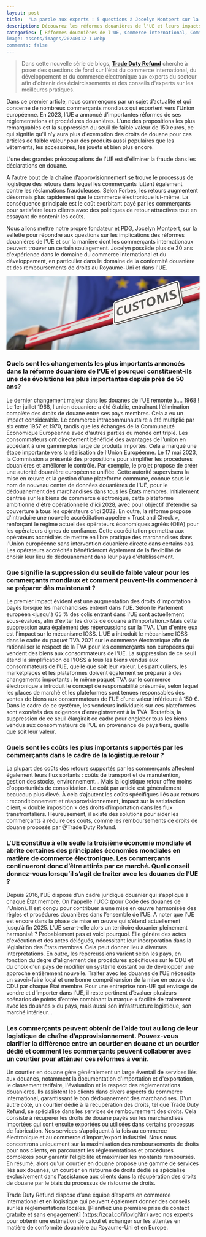 ```yaml
---
layout: post
title:  "La parole aux experts : 5 questions à Jocelyn Montpert sur la réforme douanière de l'UE"
description: Découvrez les réformes douanières de l'UE et leurs impacts pour les commerçants internationaux. Préparez-vous dès maintenant avec nos conseils!
categories: [ Réformes douanières de l'UE, Commerce international, Commerce électronique,Logistique des retours, La parole aux experts]
image: assets/images/20240412-1.webp
comments: false
---
```

>Dans cette nouvelle série de blogs, [**Trade Duty Refund**](https://fr.tradedutyrefund.com) cherche à poser des questions de fond sur l'état du commerce international, du développement et du commerce électronique aux experts du secteur afin d'obtenir des éclaircissements et des conseils d'experts sur les meilleures pratiques.

Dans ce premier article, nous commençons par un sujet d’actualité et qui concerne de nombreux commerçants mondiaux qui exportent vers l’Union européenne. En 2023, l’UE a annoncé d’importantes réformes de ses réglementations et procédures douanières. L'une des propositions les plus remarquables est la suppression du seuil de faible valeur de 150 euros, ce qui signifie qu'il n'y aura plus d'exemption des droits de douane pour ces articles de faible valeur pour des produits aussi populaires que les vêtements, les accessoires, les jouets et bien plus encore.

L'une des grandes préoccupations de l'UE est d'éliminer la fraude dans les déclarations en douane.

A l’autre bout de la chaîne d’approvisionnement se trouve le processus de logistique des retours dans lequel les commerçants luttent également contre les réclamations frauduleuses. Selon Forbes, les retours augmentent désormais plus rapidement que le commerce électronique lui-même. La conséquence principale est le coût exorbitant payé par les commerçants pour satisfaire leurs clients avec des politiques de retour attractives tout en essayant de contenir les coûts.

Nous allons mettre notre propre fondateur et PDG, Jocelyn Montpert, sur la sellette pour répondre aux questions sur les implications des réformes douanières de l'UE et sur la manière dont les commerçants internationaux peuvent trouver un certain soulagement. Jocelyn possède plus de 30 ans d'expérience dans le domaine du commerce international et du développement, en particulier dans le domaine de la conformité douanière et des remboursements de droits au Royaume-Uni et dans l'UE.

![L'image montre une barrière douanière en illustration de l'Union Européenne Douanière](/assets/images/20240412-2.jpg)

### Quels sont les changements les plus importants annoncés dans la réforme douanière de l’UE et pourquoi constituent-ils une des évolutions les plus importantes depuis près de 50 ans?

Le dernier changement majeur dans les douanes de l’UE remonte à…. 1968 !
Le 1er juillet 1968, l'union douanière a été établie, entraînant l'élimination complète des droits de douane entre ses pays membres. Cela a eu un impact considérable. Le commerce intracommunautaire a été multiplié par six entre 1957 et 1970, tandis que les échanges de la Communauté Économique Européenne avec d'autres parties du monde ont triplé. Les consommateurs ont directement bénéficié des avantages de l’union en accédant à une gamme plus large de produits importés. Cela a marqué une étape importante vers la réalisation de l’Union Européenne. 
Le 17 mai 2023, la Commission a présenté des propositions pour simplifier les procédures douanières et améliorer le contrôle.
Par exemple, le projet propose de créer une autorité douanière européenne unifiée. Cette autorité supervisera la mise en œuvre et la gestion d'une plateforme commune, connue sous le nom de nouveau centre de données douanières de l'UE, pour le dédouanement des marchandises dans tous les États membres. Initialement centrée sur les biens de commerce électronique, cette plateforme ambitionne d'être opérationnelle d'ici 2028, avec pour objectif d'étendre sa couverture à tous les opérateurs d'ici 2032.
En outre, la réforme propose d'introduire une nouvelle accréditation appelée « Trust and Check », renforçant le régime actuel des opérateurs économiques agréés (OEA) pour les opérateurs dignes de confiance. Cette accréditation permettra aux opérateurs accrédités de mettre en libre pratique des marchandises dans l'Union européenne sans intervention douanière directe dans certains cas. Les opérateurs accrédités bénéficieront également de la flexibilité de choisir leur lieu de dédouanement dans leur pays d'établissement.

### Que signifie la suppression du seuil de faible valeur pour les commerçants mondiaux et comment peuvent-ils commencer à se préparer dès maintenant ?
Le premier impact évident est une augmentation des droits d’importation payés lorsque les marchandises entrent dans l’UE. Selon le Parlement européen «jusqu'à 65 % des colis entrant dans l'UE sont actuellement sous-évalués, afin d'éviter les droits de douane à l'importation.»
Mais cette suppression aura également des répercussions sur la TVA.
L'un d'entre eux est l'impact sur le mécanisme IOSS. L'UE a introduit le mécanisme IOSS dans le cadre du paquet TVA 2021 sur le commerce électronique afin de rationaliser le respect de la TVA pour les commerçants non européens qui vendent des biens aux consommateurs de l'UE. La suppression de ce seuil étend la simplification de l'IOSS à tous les biens vendus aux consommateurs de l'UE, quelle que soit leur valeur.
Les particuliers, les marketplaces et les plateformes doivent également se préparer à des changements importants : le même paquet TVA sur le commerce électronique a introduit le concept de responsabilité présumée, selon lequel les places de marché et les plateformes sont tenues responsables des ventes de biens aux consommateurs de l'UE d'une valeur inférieure à 150 €. Dans le cadre de ce système, les vendeurs individuels sur ces plateformes sont exonérés des exigences d'enregistrement à la TVA. Toutefois, la suppression de ce seuil élargirait ce cadre pour englober tous les biens vendus aux consommateurs de l’UE en provenance de pays tiers, quelle que soit leur valeur.

### Quels sont les coûts les plus importants supportés par les commerçants dans le cadre de la logistique retour ?
La plupart des coûts des retours supportés par les commerçants affectent également leurs flux sortants : coûts de transport et de manutention, gestion des stocks, environnement… Mais la logistique retour offre moins d'opportunités de consolidation. Le coût par article est généralement beaucoup plus élevé.
À cela s’ajoutent les coûts spécifiques liés aux retours : reconditionnement et réapprovisionnement, impact sur la satisfaction client, « double imposition » des droits d’importation dans les flux transfrontaliers. Heureusement, il existe des solutions pour aider les commerçants à réduire ces coûts, comme les remboursements de droits de douane proposés par @Trade Duty Refund.

### L’UE constitue à elle seule la troisième économie mondiale et abrite certaines des principales économies mondiales en matière de commerce électronique. Les commerçants continueront donc d’être attirés par ce marché. Quel conseil donnez-vous lorsqu’il s’agit de traiter avec les douanes de l’UE ?

Depuis 2016, l’UE dispose d’un cadre juridique douanier qui s’applique à chaque État membre. On l'appelle l'UCC (pour Code des douanes de l'Union). Il est conçu pour contribuer à une mise en œuvre harmonisée des règles et procédures douanières dans l’ensemble de l’UE. A noter que l’UE est encore dans la phase de mise en œuvre qui s’étend actuellement jusqu’à fin 2025.
L’UE sera-t-elle alors un territoire douanier pleinement harmonisé ? Probablement pas et voici pourquoi. Elle génère des actes d'exécution et des actes délégués, nécessitant leur incorporation dans la législation des États membres. Cela peut donner lieu à diverses interprétations. En outre, les répercussions varient selon les pays, en fonction du degré d'alignement des procédures spécifiques sur le CDU et du choix d'un pays de modifier un système existant ou de développer une approche entièrement nouvelle. 
Traiter avec les douanes de l’UE nécessite un savoir-faire local et une bonne compréhension de la mise en œuvre du CDU par chaque État membre. Pour une entreprise non-UE qui envisage de vendre et d’importer dans l’UE, il reste pertinent d’évaluer plusieurs scénarios de points d’entrée combinant la marque « facilité de traitement avec les douanes » du pays, mais aussi son infrastructure logistique, son marché intérieur…

### Les commerçants peuvent obtenir de l’aide tout au long de leur logistique de chaîne d’approvisionnement. Pouvez-vous clarifier la différence entre un courtier en douane et un courtier dédié et comment les commerçants peuvent collaborer avec un courtier pour atténuer ces réformes à venir.

Un courtier en douane gère généralement un large éventail de services liés aux douanes, notamment la documentation d'importation et d'exportation, le classement tarifaire, l'évaluation et le respect des réglementations douanières. Ils assistent les clients dans divers aspects du commerce international, garantissant le bon dédouanement des marchandises.
D'un autre côté, un courtier dédié à la récupération des droits, tel que  Trade Duty Refund, se spécialise dans les services de remboursement des droits. Cela consiste à récupérer les droits de douane payés sur les marchandises importées qui sont ensuite exportées ou utilisées dans certains processus de fabrication. Nos services s’appliquent à la fois au commerce électronique et au commerce d’import/export industriel. Nous nous concentrons uniquement sur la maximisation des remboursements de droits pour nos clients, en parcourant les réglementations et procédures complexes pour garantir l’éligibilité et maximiser les montants remboursés.
En résumé, alors qu'un courtier en douane propose une gamme de services liés aux douanes, un courtier en ristourne de droits dédié se spécialise exclusivement dans l'assistance aux clients dans la récupération des droits de douane par le biais du processus de ristourne de droits.


Trade Duty Refund dispose d’une équipe d’experts en commerce international et en logistique qui peuvent également donner des conseils sur les réglementations locales. [Planifiez une première prise de contact gratuite et sans engagement] (https://zcal.co/i/ipvlgNrr) avec nos experts pour obtenir une estimation de calcul et échanger sur les attentes en matière de conformité douanière au Royaume-Uni et en Europe.